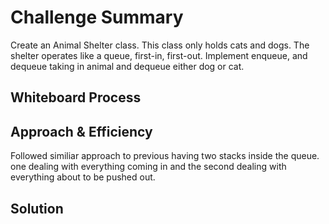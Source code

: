 # Challenge Summary
<!-- Description of the challenge -->
Create an Animal Shelter class. This class only holds cats and dogs. The shelter operates like a queue, first-in, first-out. Implement 
enqueue, and dequeue taking in animal and dequeue either dog or cat. 

## Whiteboard Process
<!-- Embedded whiteboard image -->

## Approach & Efficiency
<!-- What approach did you take? Why? What is the Big O space/time for this approach? -->
Followed similiar approach to previous having two stacks inside the queue. one dealing with everything coming in and the second dealing with everything about to be pushed out.

## Solution
<!-- Show how to run your code, and examples of it in action -->